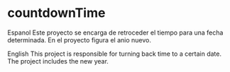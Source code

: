 # countdownTime

Espanol
Este proyecto se encarga de retroceder el tiempo para una fecha determinada. En el proyecto figura el anio nuevo.

English
This project is responsible for turning back time to a certain date. The project includes the new year.
